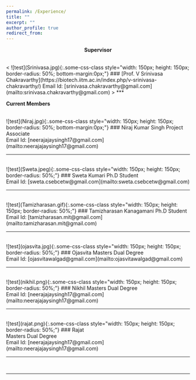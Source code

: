 ```yaml
---
permalink: /Experience/
title: ""
excerpt: ""
author_profile: true
redirect_from: 
---
```

<p align="center">
  <b>Supervisor</b>
</p>
<br>
<
![test](Srinivasa.jpg){:.some-css-class style="width: 150px; height: 150px; border-radius: 50%; bottom-margin:0px;"}
### [Prof. V Srinivasa Chakravarthy](https://biotech.iitm.ac.in/index.php/v-srinivasa-chakravarthy/)
<span style="font-size: 1em;">Email Id:</span>
[srinivasa.chakravarthy@gmail.com](mailto:srinivasa.chakravarthy@gmail.com) 
>
***

<p align="center">
  
  <b>Current Members</b>
  
</p>
<br>
![test](Niraj.jpg){:.some-css-class style="width: 150px; height: 150px; border-radius: 50%; bottom-margin:0px;"}
### Niraj Kumar Singh
Project Associate
<br><span style="font-size: 1em;">Email Id:</span>
[neerajajaysingh17@gmail.com](mailto:neerajajaysingh17@gmail.com) 
<br>

***

<br>
![test](Sweta.jpeg){:.some-css-class style="width: 150px; height: 150px; border-radius: 50%;"}    
### Sweta Kumari
Ph.D Student
<br><span style="font-size: 1em;">Email Id:</span>
[sweta.csebcetw@gmail.com](mailto:sweta.csebcetw@gmail.com) 
<br>

***

<br>
![test](Tamizharasan.gif){:.some-css-class style="width: 150px; height: 150px; border-radius: 50%;"}    
### Tamizharasan Kanagamani
Ph.D Student
<br><span style="font-size: 1em;">Email Id:</span>
[tamizharasan.mit@gmail.com](mailto:tamizharasan.mit@gmail.com) 
<br>

***

<br>
![test](ojasvita.jpg){:.some-css-class style="width: 150px; height: 150px;  border-radius: 50%;"}
###  Ojasvita
Masters Dual Degree
<br><span style="font-size: 1em;">Email Id:</span>
[ojasvitawalgad@gmail.com](mailto:ojasvitawalgad@gmail.com) 
<br>

***

<br>
![test](nikhil.png){:.some-css-class style="width: 150px; height: 150px; border-radius: 50%;"}
### Nikhil
Masters Dual Degree
<br><span style="font-size: 1em;">Email Id:</span>
[neerajajaysingh17@gmail.com](mailto:neerajajaysingh17@gmail.com) 
<br>

***

<br>
![test](rajat.png){:.some-css-class style="width: 150px; height: 150px; border-radius: 50%;"}
### Rajat<br>
Masters Dual Degree
<br><span style="font-size: 1em;">Email Id:</span>
[neerajajaysingh17@gmail.com](mailto:neerajajaysingh17@gmail.com) 
<br>

***

<br>

---

